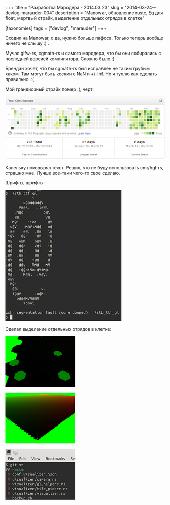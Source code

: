 +++
title = "Разработка Мародера - 2014.03.23"
slug = "2014-03-24--devlog-marauder-004"
description = "Manowar, обновление rustc, Eq для float, мертвый страйк, выделение отдельных отрядов в клетке"

[taxonomies]
tags = ["devlog", "marauder"]
+++

Сходил на Manowar, о да, нужно больше пафоса. Только теперь вообще
ничего не слышу :) .

Мучал glfw-rs, cgmath-rs и самого мародера, что бы они собирались с
последней версией компилятора. Сложно было :)

Брендан хочет, что бы cgmath-rs был исправлен не таким грубым хаком. Там
могут быть косяки с NaN и +/-Inf. Но я туплю как сделать правильно. :(

Мой грандиозный страйк помер :(, черт:

![github-streak-fail](2014-03-20--github-streak-fail.png)

Капельку поковырял текст. Решил, что не буду использовать cmr/hgl-rs,
страшно мне. Лучше все-таки чего-то свое сделаю.

Шрифты, шрифты:

![font-cli](2014-03-20--font-cli.png)

Сделал выделение отдельных отрядов в клетке:

![color-picking-01](2014-03-20--color-picking-1.gif)

![color-picking-02](2014-03-20--color-picking-2.png)

![color-picking-03](2014-03-20--color-picking-3.gif)
